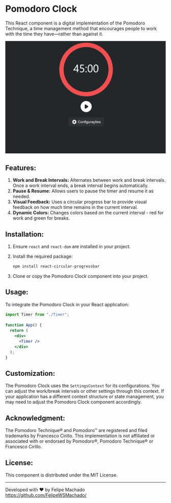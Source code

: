 
# Pomodoro Clock

This React component is a digital implementation of the Pomodoro Technique, a time management method that encourages people to work with the time they have—rather than against it.

![Pomodoro Clock Demo](public/working.png)

## Features:

1. **Work and Break Intervals:** Alternates between work and break intervals. Once a work interval ends, a break interval begins automatically.
2. **Pause & Resume:** Allows users to pause the timer and resume it as needed.
3. **Visual Feedback:** Uses a circular progress bar to provide visual feedback on how much time remains in the current interval.
4. **Dynamic Colors:** Changes colors based on the current interval - red for work and green for breaks.

## Installation:

1. Ensure `react` and `react-dom` are installed in your project.
2. Install the required package:
   ```bash
   npm install react-circular-progressbar
   ```

3. Clone or copy the Pomodoro Clock component into your project.

## Usage:

To integrate the Pomodoro Clock in your React application:

```jsx
import Timer from "./Timer";

function App() {
  return (
    <div>
      <Timer />
    </div>
  );
}
```

## Customization:

The Pomodoro Clock uses the `SettingsContext` for its configurations. You can adjust the work/break intervals or other settings through this context. If your application has a different context structure or state management, you may need to adjust the Pomodoro Clock component accordingly.

## Acknowledgment:

The Pomodoro Technique® and Pomodoro™ are registered and filed trademarks by Francesco Cirillo. This implementation is not affiliated or associated with or endorsed by Pomodoro®, Pomodoro Technique® or Francesco Cirillo.

## License:

This component is distributed under the MIT License.

---

Developed with ❤️ by Felipe Machado https://github.com/FelipeWSMachado/